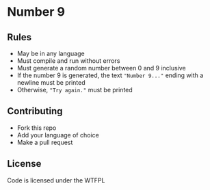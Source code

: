 # Number 9

## Rules

- May be in any language
- Must compile and run without errors
- Must generate a random number between 0 and 9 inclusive
- If the number 9 is generated, the text `"Number 9..."` ending with a newline must be printed
- Otherwise, `"Try again."` must be printed

## Contributing

- Fork this repo
- Add your language of choice
- Make a pull request

## License

Code is licensed under the WTFPL
